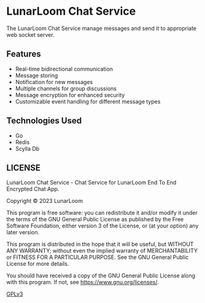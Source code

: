 # LunarLoom Chat Service

The LunarLoom Chat Service manage messages and send it to appropriate web socket server.

## Features 

- Real-time bidirectional communication
- Message storing
- Notification for new messages
- Multiple channels for group discussions
- Message encryption for enhanced security
- Customizable event handling for different message types

## Technologies Used

- Go
- Redis
- Scylla Db

## LICENSE

LunarLoom Chat Service - Chat Service for LunarLoom End To End Encrypted Chat App.

Copyright © 2023  LunarLoom

This program is free software: you can redistribute it and/or modify
it under the terms of the GNU General Public License as published by
the Free Software Foundation, either version 3 of the License, or
(at your option) any later version.

This program is distributed in the hope that it will be useful,
but WITHOUT ANY WARRANTY; without even the implied warranty of
MERCHANTABILITY or FITNESS FOR A PARTICULAR PURPOSE.  See the
GNU General Public License for more details.

You should have received a copy of the GNU General Public License
along with this program.  If not, see <https://www.gnu.org/licenses/>.

[GPLv3](LICENSE)
